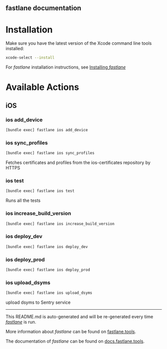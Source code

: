 fastlane documentation
----

# Installation

Make sure you have the latest version of the Xcode command line tools installed:

```sh
xcode-select --install
```

For _fastlane_ installation instructions, see [Installing _fastlane_](https://docs.fastlane.tools/#installing-fastlane)

# Available Actions

## iOS

### ios add_device

```sh
[bundle exec] fastlane ios add_device
```



### ios sync_profiles

```sh
[bundle exec] fastlane ios sync_profiles
```

Fetches certificates and profiles from the ios-certificates repository by HTTPS

### ios test

```sh
[bundle exec] fastlane ios test
```

Runs all the tests

### ios increase_build_version

```sh
[bundle exec] fastlane ios increase_build_version
```



### ios deploy_dev

```sh
[bundle exec] fastlane ios deploy_dev
```



### ios deploy_prod

```sh
[bundle exec] fastlane ios deploy_prod
```



### ios upload_dsyms

```sh
[bundle exec] fastlane ios upload_dsyms
```

upload dsyms to Sentry service

----

This README.md is auto-generated and will be re-generated every time [_fastlane_](https://fastlane.tools) is run.

More information about _fastlane_ can be found on [fastlane.tools](https://fastlane.tools).

The documentation of _fastlane_ can be found on [docs.fastlane.tools](https://docs.fastlane.tools).
